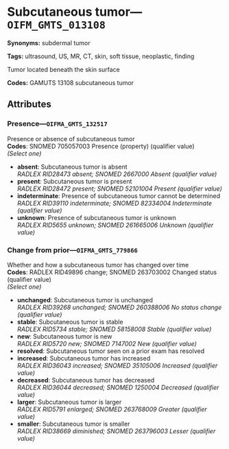 # Subcutaneous tumor—`OIFM_GMTS_013108`

**Synonyms:** subdermal tumor

**Tags:** ultrasound, US, MR, CT, skin, soft tissue, neoplastic, finding

Tumor located beneath the skin surface

**Codes:** GAMUTS 13108 subcutaneous tumor

## Attributes

### Presence—`OIFMA_GMTS_132517`

Presence or absence of subcutaneous tumor  
**Codes**: SNOMED 705057003 Presence (property) (qualifier value)  
*(Select one)*

- **absent**: Subcutaneous tumor is absent  
_RADLEX RID28473 absent; SNOMED 2667000 Absent (qualifier value)_
- **present**: Subcutaneous tumor is present  
_RADLEX RID28472 present; SNOMED 52101004 Present (qualifier value)_
- **indeterminate**: Presence of subcutaneous tumor cannot be determined  
_RADLEX RID39110 indeterminate; SNOMED 82334004 Indeterminate (qualifier value)_
- **unknown**: Presence of subcutaneous tumor is unknown  
_RADLEX RID5655 unknown; SNOMED 261665006 Unknown (qualifier value)_

### Change from prior—`OIFMA_GMTS_779866`

Whether and how a subcutaneous tumor has changed over time  
**Codes**: RADLEX RID49896 change; SNOMED 263703002 Changed status (qualifier value)  
*(Select one)*

- **unchanged**: Subcutaneous tumor is unchanged  
_RADLEX RID39268 unchanged; SNOMED 260388006 No status change (qualifier value)_
- **stable**: Subcutaneous tumor is stable  
_RADLEX RID5734 stable; SNOMED 58158008 Stable (qualifier value)_
- **new**: Subcutaneous tumor is new  
_RADLEX RID5720 new; SNOMED 7147002 New (qualifier value)_
- **resolved**: Subcutaneous tumor seen on a prior exam has resolved  
- **increased**: Subcutaneous tumor has increased  
_RADLEX RID36043 increased; SNOMED 35105006 Increased (qualifier value)_
- **decreased**: Subcutaneous tumor has decreased  
_RADLEX RID36044 decreased; SNOMED 1250004 Decreased (qualifier value)_
- **larger**: Subcutaneous tumor is larger  
_RADLEX RID5791 enlarged; SNOMED 263768009 Greater (qualifier value)_
- **smaller**: Subcutaneous tumor is smaller  
_RADLEX RID38669 diminished; SNOMED 263796003 Lesser (qualifier value)_